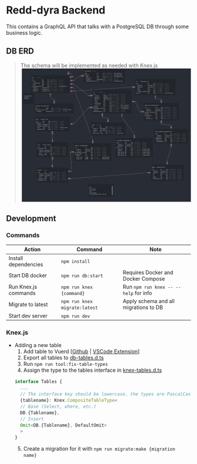 # Redd-dyra Backend
This contains a GraphQL API that talks with a PostgreSQL DB through some business logic.

## DB ERD
> The schema will be implemented as needed with Knex.js
![DB-ERD](./assets/db-erd.png)

## Development
### Commands
| Action | Command | Note |
|-|-|-|
| Install dependencies | `npm install` | |
| Start DB docker | `npm run db:start` | Requires Docker and Docker Compose |
| Run Knex.js commands | `npm run knex {command}` | Run `npm run knex -- --help` for info |
| Migrate to latest | `npm run knex migrate:latest` | Apply schema and all migrations to DB |
| Start dev server | `npm run dev` | |

### Knex.js
- Adding a new table
  1. Add table to Vuerd [[Github](https://github.com/vuerd/vuerd/) | [VSCode Extension](https://marketplace.visualstudio.com/items?itemName=dineug.vuerd-vscode)]
  2. Export all tables to [db-tables.d.ts](backend/src/db/db-tables.d.ts)
  3. Run `npm run tool:fix-table-types`
  4. Assign the type to the tables interface in [knex-tables.d.ts](backend/src/db/knex-tables.d.ts)
    ```ts
    interface Tables {
      ...
      // The interface key should be lowercase, the types are PascalCase
      {tablename}: Knex.CompositeTableType<
      // Base (Select, where, etc.)
      DB.{Tablename},
      // Insert
      Omit<DB.{Tablename}, DefaultOmit>
      >
    }
    ```
  5. Create a migration for it with `npm run migrate:make {migration name}`
